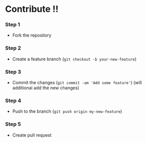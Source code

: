# Contribute !!

### Step 1
-  Fork the repository

### Step 2
- Create a feature branch (`git checkout -b your-new-feature`)

### Step 3
- Commit the changes (`git commit -am 'Add some feature'`) (will additional add the new changes)

### Step 4
- Push to the branch (`git push origin my-new-feature`)

### Step 5
- Create pull request

